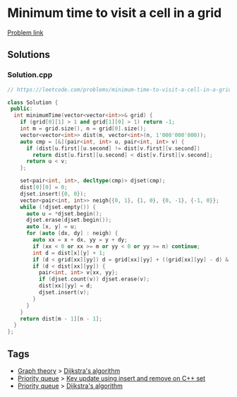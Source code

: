 # Minimum time to visit a cell in a grid

[Problem link](https://leetcode.com/problems/minimum-time-to-visit-a-cell-in-a-grid/)

## Solutions


### Solution.cpp
```cpp
// https://leetcode.com/problems/minimum-time-to-visit-a-cell-in-a-grid/

class Solution {
 public:
  int minimumTime(vector<vector<int>>& grid) {
    if (grid[0][1] > 1 and grid[1][0] > 1) return -1;
    int m = grid.size(), n = grid[0].size();
    vector<vector<int>> dist(m, vector<int>(n, 1'000'000'000));
    auto cmp = [&](pair<int, int> u, pair<int, int> v) {
      if (dist[u.first][u.second] != dist[v.first][v.second])
        return dist[u.first][u.second] < dist[v.first][v.second];
      return u < v;
    };

    set<pair<int, int>, decltype(cmp)> djset(cmp);
    dist[0][0] = 0;
    djset.insert({0, 0});
    vector<pair<int, int>> neigh{{0, 1}, {1, 0}, {0, -1}, {-1, 0}};
    while (!djset.empty()) {
      auto u = *djset.begin();
      djset.erase(djset.begin());
      auto [x, y] = u;
      for (auto [dx, dy] : neigh) {
        auto xx = x + dx, yy = y + dy;
        if (xx < 0 or xx >= m or yy < 0 or yy >= n) continue;
        int d = dist[x][y] + 1;
        if (d < grid[xx][yy]) d = grid[xx][yy] + ((grid[xx][yy] - d) & 1);
        if (d < dist[xx][yy]) {
          pair<int, int> v{xx, yy};
          if (djset.count(v)) djset.erase(v);
          dist[xx][yy] = d;
          djset.insert(v);
        }
      }
    }
    return dist[m - 1][n - 1];
  }
};
```
## Tags

* [Graph theory](/Collections/graph-theory.md#graph-theory) > [Dijkstra's algorithm](/Collections/graph-theory.md#dijkstra-s-algorithm)
* [Priority queue](/Collections/priority-queue.md#priority-queue) > [Key update using insert and remove on C++ set](/Collections/priority-queue.md#key-update-using-insert-and-remove-on-c---set)
* [Priority queue](/Collections/priority-queue.md#priority-queue) > [Dijkstra's algorithm](/Collections/priority-queue.md#dijkstra-s-algorithm)
